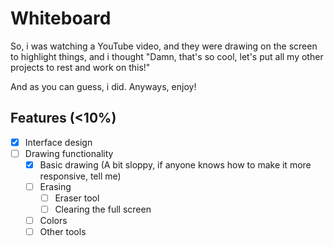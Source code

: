 # Whiteboard
So, i was watching a YouTube video, and they were drawing on the screen to highlight things, and i thought "Damn, that's so cool, let's put all my other projects to rest and work on this!"

And as you can guess, i did. Anyways, enjoy!

## Features (<10%)
- [X] Interface design
- [ ] Drawing functionality
    - [X] Basic drawing (A bit sloppy, if anyone knows how to make it more responsive, tell me)
    - [ ] Erasing
        - [ ] Eraser tool
        - [ ] Clearing the full screen
    - [ ] Colors
    - [ ] Other tools
